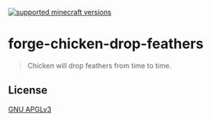 [![supported minecraft versions](http://cf.way2muchnoise.eu/versions/300374.svg)](https://www.curseforge.com/minecraft/mc-mods/chicken-drop-feathers)

# forge-chicken-drop-feathers

> Chicken will drop feathers from time to time.

## License
[GNU APGLv3](LICENSE)
